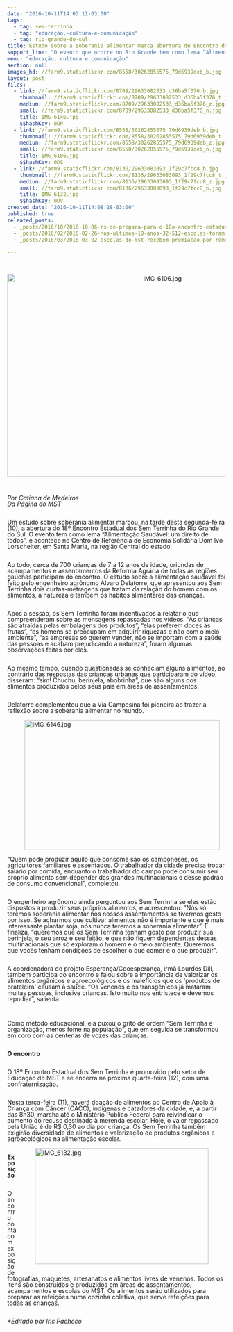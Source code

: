 ```yaml
---
date: "2016-10-11T14:03:11-03:00"
tags:
  - tag: sem-terrinha
  - tag: "educação,-cultura-e-comunicação"
  - tag: rio-grande-do-sul
title: Estudo sobre a soberania alimentar marca abertura de Encontro dos Sem Terrinha
support_line: "O evento que ocorre no Rio Grande tem como lema “Alimentação Saudável: um direito de todos”"
menu: "educação, cultura e comunicação"
section: null
images_hd: //farm9.staticflickr.com/8558/30262855575_79d6939deb_b.jpg
layout: post
files:
  - link: //farm9.staticflickr.com/8709/29633082533_d36ba5f376_b.jpg
    thumbnail: //farm9.staticflickr.com/8709/29633082533_d36ba5f376_t.jpg
    medium: //farm9.staticflickr.com/8709/29633082533_d36ba5f376_z.jpg
    small: //farm9.staticflickr.com/8709/29633082533_d36ba5f376_n.jpg
    title: IMG_6146.jpg
    $$hashKey: 0DP
  - link: //farm9.staticflickr.com/8558/30262855575_79d6939deb_b.jpg
    thumbnail: //farm9.staticflickr.com/8558/30262855575_79d6939deb_t.jpg
    medium: //farm9.staticflickr.com/8558/30262855575_79d6939deb_z.jpg
    small: //farm9.staticflickr.com/8558/30262855575_79d6939deb_n.jpg
    title: IMG_6106.jpg
    $$hashKey: 0DS
  - link: //farm9.staticflickr.com/8136/29633083093_1f29c7fcc8_b.jpg
    thumbnail: //farm9.staticflickr.com/8136/29633083093_1f29c7fcc8_t.jpg
    medium: //farm9.staticflickr.com/8136/29633083093_1f29c7fcc8_z.jpg
    small: //farm9.staticflickr.com/8136/29633083093_1f29c7fcc8_n.jpg
    title: IMG_6132.jpg
    $$hashKey: 0DV
created_date: "2016-10-11T14:08:28-03:00"
published: true
releated_posts:
  - _posts/2016/10/2016-10-06-rs-se-prepara-para-o-18o-encontro-estadual-dos-sem-terrinha.md
  - _posts/2016/02/2016-02-26-nos-ultimos-10-anos-32-512-escolas-foram-fechadas-diz-educadora.md
  - _posts/2016/03/2016-03-02-escolas-do-mst-recebem-premiacao-por-rememorar-a-luta-de-zumbi.md

---
```

<p style="margin-bottom: 0cm; line-height: 100%">&nbsp;</p>

<p style="text-align:center"><img alt="IMG_6106.jpg" height="467" src="//farm9.staticflickr.com/8558/30262855575_79d6939deb_b.jpg" width="700" /></p>

<p style="margin-bottom: 0cm; line-height: 100%">&nbsp;</p>

<p style="margin-bottom: 0cm; line-height: 100%"><em>Por Catiana de Medeiros<br />
Da P&aacute;gina do MST</em></p>

<p style="margin-bottom: 0cm; line-height: 100%"><br />
Um estudo sobre soberania alimentar marcou, na tarde desta segunda-feira (10), a abertura do 18&ordm; Encontro Estadual dos Sem Terrinha do Rio Grande do Sul. O evento tem como lema &ldquo;Alimenta&ccedil;&atilde;o Saud&aacute;vel: um direito de todos&rdquo;, e acontece no Centro de Refer&ecirc;ncia de Economia Solid&aacute;ria Dom Ivo Lorscheiter, em Santa Maria, na regi&atilde;o Central do estado.</p>

<p style="margin-bottom: 0cm; line-height: 100%"><br />
Ao todo, cerca de 700 crian&ccedil;as de 7 a 12 anos de idade, oriundas de acampamentos e assentamentos da Reforma Agr&aacute;ria de todas as regi&otilde;es ga&uacute;chas participam do encontro. O estudo sobre a alimenta&ccedil;&atilde;o saud&aacute;vel foi feito pelo engenheiro agr&ocirc;nomo &Aacute;lvaro Delatorre, que apresentou aos Sem Terrinha dois curtas-metragens que tratam da rela&ccedil;&atilde;o do homem com os alimentos, a natureza e tamb&eacute;m os h&aacute;bitos alimentares das crian&ccedil;as.</p>

<p style="margin-bottom: 0cm; line-height: 100%"><br />
Ap&oacute;s a sess&atilde;o, os Sem Terrinha foram incentivados a relatar o que compreenderam sobre as mensagens repassadas nos v&iacute;deos. &ldquo;As crian&ccedil;as s&atilde;o atra&iacute;das pelas embalagens dos produtos&rdquo;, &ldquo;elas preferem doces &agrave;s frutas&rdquo;, &ldquo;os homens se preocupam em adquirir riquezas e n&atilde;o com o meio ambiente&rdquo;, &ldquo;as empresas s&oacute; querem vender, n&atilde;o se importam com a sa&uacute;de das pessoas e acabam prejudicando a natureza&rdquo;, foram algumas observa&ccedil;&otilde;es feitas por eles.</p>

<p style="margin-bottom: 0cm; line-height: 100%"><br />
Ao mesmo tempo, quando questionadas se conheciam alguns alimentos, ao contr&aacute;rio das respostas das crian&ccedil;as urbanas que participaram do v&iacute;deo, disseram: &ldquo;sim! Chuchu, berinjela, abobrinha&rdquo;, que s&atilde;o alguns dos alimentos produzidos pelos seus pais em &aacute;reas de assentamentos.</p>

<p style="margin-bottom: 0cm; line-height: 100%"><br />
Delatorre complementou que a Via Campesina foi pioneira ao trazer a reflex&atilde;o sobre a soberania alimentar no mundo.</p>

<figure class="image" style="float:left"><img alt="IMG_6146.jpg" height="300" src="//farm9.staticflickr.com/8709/29633082533_d36ba5f376_b.jpg" width="450" />
<figcaption></figcaption>
</figure>

<p style="margin-bottom: 0cm; line-height: 100%"><br />
&ldquo;Quem pode produzir aquilo que consome s&atilde;o os camponeses, os agricultores familiares e assentados. O trabalhador da cidade precisa trocar sal&aacute;rio por comida, enquanto o trabalhador do campo pode consumir seu pr&oacute;prio alimento sem depender das grandes multinacionais e desse padr&atilde;o de consumo convencional&rdquo;, completou.</p>

<p style="margin-bottom: 0cm; line-height: 100%"><br />
O engenheiro agr&ocirc;nomo ainda perguntou aos Sem Terrinha se eles est&atilde;o dispostos a produzir seus pr&oacute;prios alimentos, e acrescentou: &ldquo;N&oacute;s s&oacute; teremos soberania alimentar nos nossos assentamentos se tivermos gosto por isso. Se acharmos que cultivar alimentos n&atilde;o &eacute; importante e que &eacute; mais interessante plantar soja, n&oacute;s nunca teremos a soberania alimentar&rdquo;. E finaliza, &ldquo;queremos que os Sem Terrinha tenham gosto por produzir sua berinjela, o seu arroz e seu feij&atilde;o, e que n&atilde;o fiquem dependentes dessas multinacionais que s&oacute; exploram o homem e o meio ambiente. Queremos que voc&ecirc;s tenham condi&ccedil;&otilde;es de escolher o que comer e o que produzir&rdquo;.</p>

<p style="margin-bottom: 0cm; line-height: 100%"><br />
A coordenadora do projeto Esperan&ccedil;a/Cooesperan&ccedil;a, irm&atilde; Lourdes Dill, tamb&eacute;m participa do encontro e falou sobre a import&acirc;ncia de valorizar os alimentos org&acirc;nicos e agroecol&oacute;gicos e os malef&iacute;cios que os &#39;produtos de prateleira&#39; causam &agrave; sa&uacute;de. &ldquo;Os venenos e os transg&ecirc;nicos j&aacute; mataram muitas pessoas, inclusive crian&ccedil;as. Isto muito nos entristece e devemos repudiar&rdquo;, salienta.</p>

<p style="margin-bottom: 0cm; line-height: 100%">&nbsp;</p>

<p style="margin-bottom: 0cm; line-height: 100%">Como m&eacute;todo educacional, ela puxou o grito de ordem &ldquo;Sem Terrinha e organiza&ccedil;&atilde;o, menos fome na popula&ccedil;&atilde;o&rdquo;, que em seguida se transformou em coro com as centenas de vozes das crian&ccedil;as.</p>

<p style="margin-bottom: 0cm; line-height: 100%"><br />
<strong>O encontro</strong></p>

<p style="margin-bottom: 0cm; line-height: 100%"><br />
O 18&ordm; Encontro Estadual dos Sem Terrinha &eacute; promovido pelo setor de Educa&ccedil;&atilde;o do MST e se encerra na pr&oacute;xima quarta-feira (12), com uma confraterniza&ccedil;&atilde;o.</p>

<p style="margin-bottom: 0cm; line-height: 100%"><br />
Nesta ter&ccedil;a-feira (11), haver&aacute; doa&ccedil;&atilde;o de alimentos ao Centro de Apoio &agrave; Crian&ccedil;a com C&acirc;ncer (CACC), ind&iacute;genas e catadores da cidade, e, a partir das 8h30, marcha at&eacute; o Minist&eacute;rio P&uacute;blico Federal para reivindicar o aumento do recuso destinado &agrave; merenda escolar. Hoje, o valor repassado pela Uni&atilde;o &eacute; de R$ 0,30 ao dia por crian&ccedil;a. Os Sem Terrinha tamb&eacute;m exigir&atilde;o diversidade de alimentos e valoriza&ccedil;&atilde;o de produtos org&acirc;nicos e agroecol&oacute;gicos na alimenta&ccedil;&atilde;o escolar.</p>

<figure class="image" style="float:right"><img alt="IMG_6132.jpg" height="267" src="//farm9.staticflickr.com/8136/29633083093_1f29c7fcc8_b.jpg" width="400" />
<figcaption></figcaption>
</figure>

<p style="margin-bottom: 0cm; line-height: 100%"><br />
<strong>Exposi&ccedil;&atilde;o</strong></p>

<p style="margin-bottom: 0cm; line-height: 100%"><br />
O encontro conta com exposi&ccedil;&atilde;o de fotografias, maquetes, artesanatos e alimentos livres de venenos. Todos os itens s&atilde;o constru&iacute;dos e produzidos em &aacute;reas de assentamentos, acampamentos e escolas do MST. Os alimentos ser&atilde;o utilizados para preparar as refei&ccedil;&otilde;es numa cozinha coletiva, que serve refei&ccedil;&otilde;es para todas as crian&ccedil;as.</p>

<p style="margin-bottom: 0cm; line-height: 100%"><br />
<em>*Editado por Iris Pacheco</em></p>
